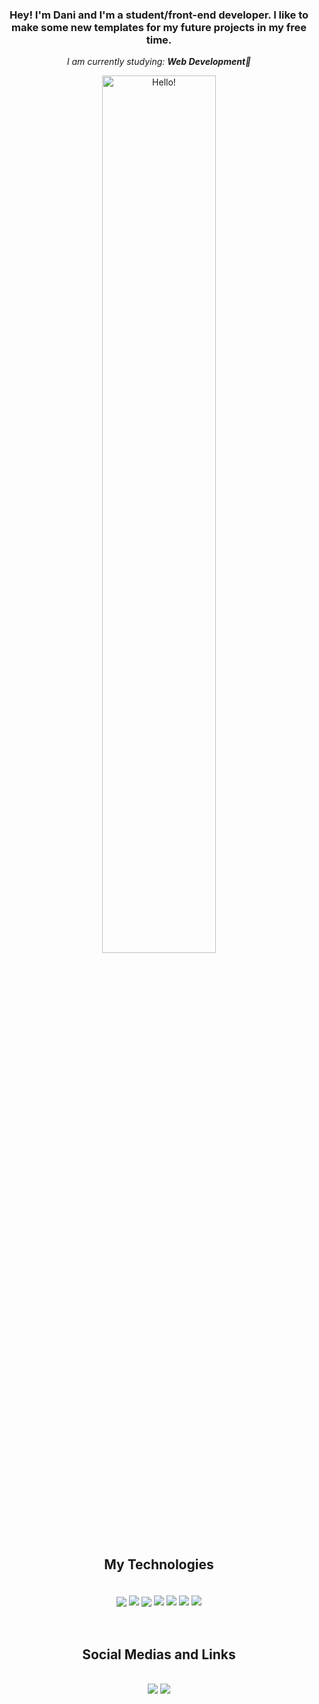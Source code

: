 <div align='center'>
  <h3>
    Hey! I'm Dani and I'm a student/front-end developer. I like to make some new templates for my future projects in my free time.
  </h3>
  <i>I am currently studying: <b>Web Development📱</b></i>
</div>
<p align="center">
<picture>
  <img width=60% alt="Hello!" src="https://tenor.com/vAA3ASDwahh.gif">
</picture>
</p>
<!--  My Technologies and my Badges  -->
<div align='center'>
<h2 align='center'>My Technologies</h2><br>
  <img style="margin-top: 5px;"align="center" src='https://img.shields.io/badge/JavaScript-F7DF1E?style=for-the-badge&logo=javascript&logoColor=black'>
  <img align="center" src="https://img.shields.io/badge/github-%23121011.svg?style=for-the-badge&logo=github&logoColor=white">
  <img style="margin-top: 5px;" align="center" src='https://img.shields.io/badge/Microsoft_Office-D83B01?style=for-the-badge&logo=microsoft-office&logoColor=white'>
  <img align="center" src='https://img.shields.io/badge/html5-%23E34F26.svg?style=for-the-badge&logo=html5&logoColor=white'>
  <img align="center" src='https://img.shields.io/badge/css3-%231572B6.svg?style=for-the-badge&logo=css3&logoColor=white'>
  <img align="center" src="https://img.shields.io/badge/Visual%20Studio%20Code-0078d7.svg?style=for-the-badge&logo=visual-studio-code&logoColor=white">
  <img align="center" src="https://img.shields.io/badge/react-%2320232a.svg?style=for-the-badge&logo=react&logoColor=%2361DAFB">
</div>
<br>
<br>
<!--  My Social Medias and some Links  -->
<h2 align='center'>Social Medias and Links</h2><br>

<div align="center">
  <a href="mailto:danirizky704@gmail.com" target="blank"><img src="https://img.shields.io/badge/Gmail-D14836?style=for-the-badge&logo=gmail&logoColor=white"></a>
  <a href="https://www.linkedin.com/in/dani-rizky/" target="blank"><img src="https://img.shields.io/badge/linkedin-%230077B5.svg?style=for-the-badge&logo=linkedin&logoColor=white"/></a>
</div>
